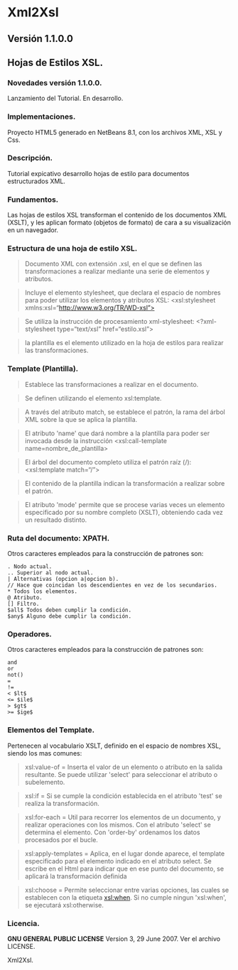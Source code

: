 # Xml2Xsl
## Versión 1.1.0.0
## Hojas de Estilos XSL.

### Novedades versión 1.1.0.0.

Lanzamiento del Tutorial.
En desarrollo.

### Implementaciones.

Proyecto HTML5 generado en NetBeans 8.1, con los archivos XML, XSL y Css.

### Descripción.

Tutorial expicativo desarrollo hojas de estilo para documentos estructurados XML.

### Fundamentos.

Las hojas de estilos XSL transforman el contenido de los documentos XML (XSLT),
y les aplican formato (objetos de formato) de cara a su visualización en un navegador.

### Estructura de una hoja de estilo XSL.

> Documento XML con extensión .xsl, en el que se definen las transformaciones a realizar
 mediante una serie de elementos y atributos.

> Incluye el elemento stylesheet, que declara el espacio de nombres para poder utilizar los elementos y atributos XSL: <xsl:stylesheet xmlns:xsl=“http://www.w3.org/TR/WD-xsl”>

> Se utiliza la instrucción de procesamiento xml-stylesheet: <?xml-stylesheet type=“text/xsl” href=“estilo.xsl”>

> la plantilla es el elemento utilizado en la hoja de estilos para realizar las transformaciones.

### Template (Plantilla).

> Establece las transformaciones a realizar en el documento.

> Se definen utilizando el elemento xsl:template.

> A través del atributo match, se establece el patrón, la rama del árbol XML sobre
la que se aplica la plantilla.

> El atributo 'name' que dará nombre a la plantilla para poder ser invocada desde la instrucción
<xsl:call-template name=nombre_de_plantilla>

> El árbol del documento completo utiliza el patrón raíz (/): <xsl:template match=“/”>

> El contenido de la plantilla indican la transformación a realizar sobre el patrón.

> El atributo 'mode' permite que se procese varias veces un elemento especificado
por su nombre completo (XSLT), obteniendo cada vez un resultado distinto.

### Ruta del documento: XPATH.

Otros caracteres empleados para la construcción de patrones son:

```
. Nodo actual.
.. Superior al nodo actual.
| Alternativas (opcion a|opcion b).
// Hace que coincidan los descendientes en vez de los secundarios.
* Todos los elementos.
@ Atributo.
[] Filtro.
$all$ Todos deben cumplir la condición.
$any$ Alguno debe cumplir la condición.
```

### Operadores.

Otros caracteres empleados para la construcción de patrones son:

```
and
or
not()
=
!=
< $lt$
<= $ile$
> $gt$
>= $ige$
```

### Elementos del Template.

Pertenecen al vocabulario XSLT, definido en el espacio de nombres XSL, siendo los
mas comunes:

> xsl:value-of = Inserta el valor de un elemento o atributo en la salida resultante.
Se puede utilizar 'select' para seleccionar el atributo o subelemento.

> xsl:if = Si se cumple la condición establecida en el atributo 'test' se realiza la
transformación.

> xsl:for-each = Util para recorrer los elementos de un documento, y realizar
operaciones con los mismos. Con el atributo 'select' se determina el elemento.
Con 'order-by' ordenamos los datos procesados por el bucle.

> xsl:apply-templates = Aplica, en el lugar donde aparece, el template especificado
para el elemento indicado en el atributo select. Se escribe en el Html para indicar
que en ese punto del documento, se aplicará la transformación definida

> xsl:choose = Permite seleccionar entre varias opciones, las cuales se establecen
con la etiqueta <xsl:when>. Si no cumple ningun 'xsl:when', se ejecutará xsl:otherwise.

### Licencia.

**GNU GENERAL PUBLIC LICENSE** Version 3, 29 June 2007. Ver el archivo LICENSE.

Xml2Xsl.
